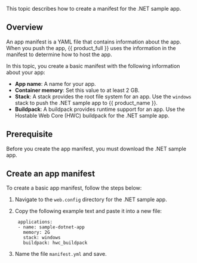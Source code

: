 This topic describes how to create a manifest for the .NET sample app.

## Overview

An app manifest is a YAML file that contains information about the app.
When you push the app, {{ product_full }} uses the information in the manifest
to determine how to host the app.

In this topic, you create a basic manifest with the following information
about your app:

* **App name**: A name for your app.
* **Container memory**: Set this value to at least 2&nbsp;GB.
* **Stack**: A stack provides the root file system for an app. Use the `windows`
stack to push the .NET sample app to {{ product_name }}.
* **Buildpack**: A buildpack provides runtime support for an app. Use the
Hostable Web Core (HWC) buildpack for the .NET sample app.

## Prerequisite

Before you create the app manifest, you must download the .NET sample app.

## Create an app manifest

To create a basic app manifest, follow the steps below:

1. Navigate to the `web.config` directory for the .NET sample app.

1. Copy the following example text and paste it into a new file:

        applications:
        - name: sample-dotnet-app
          memory: 2G
          stack: windows
          buildpack: hwc_buildpack

1. Name the file `manifest.yml` and save.
